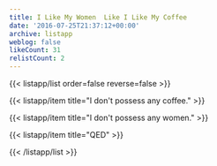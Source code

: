 ```yaml
---
title: I Like My Women  Like I Like My Coffee
date: '2016-07-25T21:37:12+00:00'
archive: listapp
weblog: false
likeCount: 31
relistCount: 2
---
```



{{< listapp/list order=false reverse=false >}}

   {{< listapp/item title="I don't possess any coffee." >}}

   {{< listapp/item title="I don't possess any women." >}}

   {{< listapp/item title="QED" >}}

{{< /listapp/list >}}
